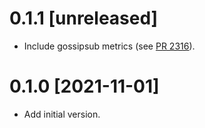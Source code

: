 # 0.1.1 [unreleased]

- Include gossipsub metrics (see [PR 2316]).

[PR 2316]: https://github.com/libp2p/rust-libp2p/pull/2316

# 0.1.0 [2021-11-01]

- Add initial version.
